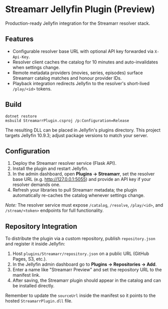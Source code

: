 # Streamarr Jellyfin Plugin (Preview)

Production-ready Jellyfin integration for the Streamarr resolver stack.

## Features

- Configurable resolver base URL with optional API key forwarded via `X-Api-Key`.
- Resolver client caches the catalog for 10 minutes and auto-invalidates when settings change.
- Remote metadata providers (movies, series, episodes) surface Streamarr catalog matches and honour provider IDs.
- Playback integration redirects Jellyfin to the resolver's short-lived `/play/<id>` tokens.

## Build

```
dotnet restore
msbuild StreamarrPlugin.csproj /p:Configuration=Release
```

The resulting DLL can be placed in Jellyfin's plugins directory. This project targets Jellyfin 10.9.3; adjust package versions to match your server.

## Configuration

1. Deploy the Streamarr resolver service (Flask API).
2. Install the plugin and restart Jellyfin.
3. In the admin dashboard, open **Plugins -> Streamarr**, set the resolver base URL (e.g. http://127.0.0.1:5055) and provide an API key if your resolver demands one.
4. Refresh your libraries to pull Streamarr metadata; the plugin automatically re-caches the catalog whenever settings change.

_Note:_ The resolver service must expose `/catalog`, `/resolve`, `/play/<id>`, and `/stream/<token>` endpoints for full functionality.

## Repository Integration

To distribute the plugin via a custom repository, publish `repository.json` and register it inside Jellyfin:

1. Host `plugins/Streamarr/repository.json` on a public URL (GitHub Pages, S3, etc.).
2. In the Jellyfin admin dashboard go to **Plugins -> Repositories -> Add**.
3. Enter a name like "Streamarr Preview" and set the repository URL to the manifest link.
4. After saving, the Streamarr plugin should appear in the catalog and can be installed directly.

Remember to update the `sourceUrl` inside the manifest so it points to the hosted `StreamarrPlugin.dll` file.
